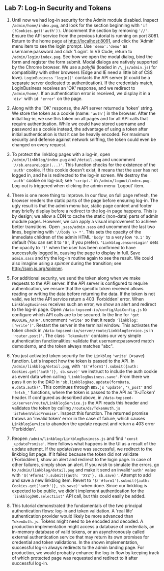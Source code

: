 ## Lab 7: Log-in Security and Tokens

1. Until now we had log-in security for the Admin module disabled. Inspect `/admin/home/index.pug`, and look for the section beginning with  `'if (!Cookies.get('auth'))`. Uncomment the section by removing `'//'`. Ensure the API service from the previous tutorial is running on port 8081. Return to the home page at <a href='http://localhost:8091' target='_blank'>http://localhost:8091</a>, and click the 'Admin' menu item to see the login prompt. Use `'demo':'demo'` as username:password and click 'Login'. In VS Code, return to `/admin/login/index.pug`. See how we open the modal dialog, bind the form and register the form submit. Modal dialogs are natively supported by the Chrome browser. We use a _polyfill_ (loaded in `/\_js/admin.js`) for compatibility with other browsers (Edge and IE need a little bit of CSS love). `LoginBusiness` `'login()'` contacts the API server (it could be a separate server dedicated to authentication). If the credentials match, LoginBusiness receives an 'OK' response, and we redirect to `/admin/home/`. If an authentication error is received, we display it in a `'div'` with `id 'error'` on the page.

2. Along with the 'OK' response, the API server returned a 'token' string. We store the token as a cookie (name: `'auth'`) in the browser. After the initial log-in, we use this token on all pages and for all API calls that require authentication. While we could have stored username and password as a cookie instead, the advantage of using a token after initial authentication is that it can be heavily encoded. For maximum security and defense against network sniffing, the token could even be changed on every request.

3. To protect the linkblog pages with a log-in, open `/admin/linkblog/index.pug` and `/detail.pug` and uncomment `'//sb.ensureLogin(...)'`. This function checks for the existence of the `'auth'` cookie. If this cookie doesn't exist, it means that the user has not logged in, and he is redirected to the log-in screen. We destroy the `'auth'` cookie on log-out; see `'script.'` in `/admin/logout/index.pug`. Log-out is triggered when clicking the admin menu 'Logout' item.

4. There is one more thing to improve. In our flow, on full page refresh, the browser renders the static parts of the page before ensuring log-in. The ugly result is that the admin menu bar, static page content and footer may briefly display before a redirect to the log-in page happens. This is by design; we allow a CDN to cache the static (non-data) parts of admin module pages. However, we can apply a visual improvement to achieve better transitions. Open `_sass/admin.sass` and uncomment the last two lines, beginning with `'//body \> *'`. This sets the opacity of the immediate children of the admin HTML `'body'` to a very low `'0.1'` by default (You can set it to `'0'`, if you prefer). `'Linkblog.ensureLogin'` sets the opacity to `'1'` when the user has been confirmed to have successfully logged in, causing the page to display in full. Save `admin.sass` and try the log-in routine again to see the result. We could also imagine using a _spinner_ during the transition; see <a href='http://spin.js.org/spinner' target='_blank'>http://spin.js.org/spinner</a>. 

5. For additional security, we send the token along when we make requests to the API server. If the API server is configured to require authentication, we ensure that the specific token received allows reading or writing the data before returning the data. If the token is not valid, we let the API service return a 403 'Forbidden' error. When `LinkblogBusiness` receives such an error, we show an alert and redirect to the log-in page. Open `/data-topseed-io/config/ApiConfig.js` to configure which API calls are to be secured. In the line for `'get REQUIRE_AUTH'`, uncomment `'write'` so that it reads `'linkblog: ['write']'`. Restart the server in the terminal window. This activates the token check in `/data-topseed-io/server/route/LinkblogService.js` in `'router.post('`. The class `'TokenAuth'` contains our very simple authentication functionalities: validate that username:password match demo:demo, and the token always matches "abc". 

6. You just activated token security for the `Linkblog` `'write'` (=save) function. Let's inspect how the token is passed to the API. In `/admin/linkblog/detail.pug`, with `'$('#form1').submit({auth: Cookies.get('auth')}, sb.save)'` we instruct to include the auth cookie as event data when calling `'LinkblogBusiness.save'`. From there we pass it on to the DAO in `'sb.linkblogDao.update(formData, e.data.auth)'`. This continues through `BDS.js` `'update'`, `'\_post'` and `'fetch_'` functions, where the token is  passed to the API as 'X-JToken' header. If configured as described above, in `/data-topseed-io/server/route/LinkblogService.js` the API reads this header and validates the token by calling `/route/ds/TokenAuth.js 'isTokenValidPromise'`. 
Inspect this function. The returned promise throws an 'invalid token' error in the case of failure, which causes `LinkblogService` to abandon the update request and return a 403 error 'Forbidden'.

7. Reopen `/admin/linkblog/LinkblogBusiness.js` and find `'const _updatePromise'`. Here follows what happens in the UI as a result of the update attempt. If the update/save was successful, we redirect to the linkblog list page. If it failed because the token did not validate ('Forbidden'), show an alert and redirect to the login page. In case of other failures, simply show an alert. If you wish to simulate the errors, go to `/admin/linkblog/detail.pug` and make it send an invalid`'auth'` value with `'$('#form1').submit({auth: 'XYZ'}, sb.save)'`. Attempt to add and save a new linkblog item. Revert to `'$('#form1').submit({auth: Cookies.get('auth')}, sb.save)'` when done. Since our linkblog is expected to be public, we didn't implement authentication for the `'linkblogDAO.selectList'` API call, but this could easily be added.

8. This tutorial demonstrated the fundamentals of the two principal authentication flows: log-in and token validation. A 'real life' authentication provider would likely be more advanced than `TokenAuth.js`. Tokens might need to be encoded and decoded. A production implementation might access a database of credentials, an in-memory database of valid tokens, or an asynchronously called external authentication service that may return its own promises for credential and token validations. In the shown implementation, successful log-in always redirects to the admin landing page. For production, we would probably enhance the log-in flow by keeping track of which protected page was requested and redirect to it after successful log-in. 

